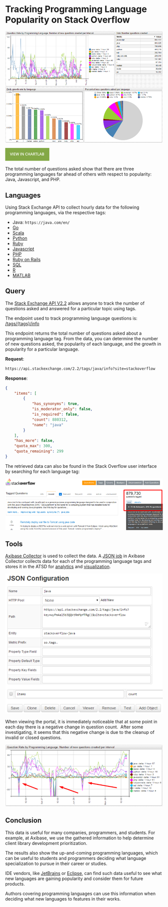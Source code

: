 # Tracking Programming Language Popularity on Stack Overflow

![](./images/final_portal_so2.png)

[![](./images/button.png)](https://apps.axibase.com/chartlab/c1acecc0)

The total number of questions asked show that there are three programming languages far ahead of others with respect to popularity: Java, Javascript, and PHP.

## Languages

Using Stack Exchange API to collect hourly data for the following programming languages, via the respective tags:

* Java: `https://java.com/en/`
* [Go](https://golang.org/)
* [Scala](https://www.scala-lang.org/)
* [Python](https://www.python.org/)
* [Ruby](https://www.ruby-lang.org/en/)
* [Javascript](https://www.javascript.com/)
* [PHP](https://php.net/)
* [Ruby on Rails](https://rubyonrails.org/)
* [SQL](https://en.wikipedia.org/wiki/SQL)
* [R](https://www.r-project.org/)
* [MATLAB](https://www.mathworks.com/products/matlab.html?s_tid=hp_products_matlab)

## Query

The [Stack Exchange API V2.2](https://api.stackexchange.com/docs/) allows anyone to track the number of questions asked and answered for a particular topic using tags.

The endpoint used to track programming language questions is: [/tags/{tags}/info](https://api.stackexchange.com/docs/tags-by-name)

This endpoint returns the total number of questions asked about a programming language tag. From the data, you can determine the number of new questions asked, the popularity of each language, and the growth in popularity for a particular language.

**Request**:

```sh
https://api.stackexchange.com/2.2/tags/java/info?site=stackoverflow
```

**Response**:

```json
{
    "items": [
        {
            "has_synonyms": true,
            "is_moderator_only": false,
            "is_required": false,
            "count": 880312,
            "name": "java"
        }
    ],
    "has_more": false,
    "quota_max": 300,
    "quota_remaining": 299
}
```

The retrieved data can also be found in the Stack Overflow user interface by searching for each language tag:

![](./images/java_so_questions1.png)

## Tools

[Axibase Collector](https://axibase.com/docs/axibase-collector/) is used to collect the data. A [JSON job](https://axibase.com/docs/axibase-collector/jobs/json.html) in Axibase Collector collects data for each of the programming language tags and stores it in the ATSD for [analytics](https://axibase.com/docs/atsd/rule-engine/) and [visualization](https://axibase.com/products/axibase-time-series-database/visualization/).

![](./images/so_collector_job.png)

When viewing the portal, it is immediately noticeable that at some point in each day there is a negative change in question count.  After some investigating, it seems that this negative change is due to the cleanup of invalid or closed questions.

![](./images/so_negative_changes.png)

## Conclusion

This data is useful for many companies, programmers, and students. For example, at Axibase, we use the gathered information to help determine client library development prioritization.

The results also show the up-and-coming programming languages, which can be useful to students and programmers deciding what language specialization to pursue in their career or studies.

IDE vendors, like [JetBrains](https://www.jetbrains.com/) or [Eclipse](https://www.eclipse.org/), can find such data useful to see what new languages are gaining popularity and consider them for future products.

Authors covering programming languages can use this information when deciding what new languages to features in their works.